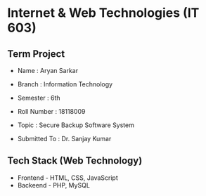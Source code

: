 # Internet & Web Technologies (IT 603)

## Term Project

- Name : Aryan Sarkar
- Branch : Information Technology
- Semester : 6th
- Roll Number : 18118009
- Topic : Secure Backup Software System

- Submitted To : Dr. Sanjay Kumar

## Tech Stack (Web Technology)

* Frontend - HTML, CSS, JavaScript
* Backeend - PHP, MySQL
